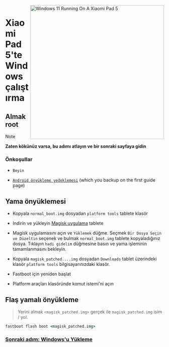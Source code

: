 
<img align="right" src="https://raw.githubusercontent.com/erdilS/Port-Windows-11-Xiaomi-Pad-5/main/nabu.png" width="425" alt="Windows 11 Running On A Xiaomi Pad 5">


# Xiaomi Pad 5'te Windows çalıştırma

## Almak root 
> [!NOTE]
> **Zaten kökünüz varsa, bu adımı atlayın ve bir sonraki sayfaya gidin**

### Önkoşullar
- ```Beyin```
  
- [```Android önyükleme yedeklemesi```](/guide/English/1-partition-en.md#Make-a-backup-of-your-existing-boot-image) (which you backup on the first guide page)


## Yama önyüklemesi

- Kopyala ```normal_boot.img``` dosyadan ```platform tools``` tablete klasör


- Indirin ve yükleyin [Magisk uygulama](https://github.com/topjohnwu/Magisk/releases/latest) tablete
  
- Magisk uygulamasını açın ve ```Yüklemek``` düğme. Seçmek ```Bir Dosya Seçin ve Düzeltin``` seçenek ve bulmak ```normal_boot.img``` tablete kopyaladığınız dosya. Tıklayın ```hadi gidelim``` düğmesine basın ve yama işleminin tamamlanmasını bekleyin.
  
- Kopyala ```magisk_patched....img``` dosyadan ```Downloads``` tablet üzerindeki klasör ```platform tools``` bilgisayarınızdaki klasör.

- Fastboot için yeniden başlat
  
- Platform araçları klasöründe komut istemi'ni açın

 ## Flaş yamalı önyükleme
 > Yerini almak `<magisk_patched.img>` gerçek ile ```magisk_patched.img``` isim / yol.
```cmd
fastboot flash boot <magisk_patched.img>
```

### [Sonraki adım: Windows'u Yükleme](/guide/Turkish/3-install-tr.md)
